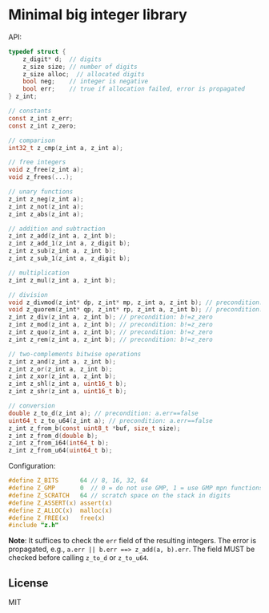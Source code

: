Minimal big integer library
===========================

API:

~~~ c
typedef struct {
    z_digit* d;  // digits
    z_size size; // number of digits
    z_size alloc;  // allocated digits
    bool neg;    // integer is negative
    bool err;    // true if allocation failed, error is propagated
} z_int;

// constants
const z_int z_err;
const z_int z_zero;

// comparison
int32_t z_cmp(z_int a, z_int a);

// free integers
void z_free(z_int a);
void z_frees(...);

// unary functions
z_int z_neg(z_int a);
z_int z_not(z_int a);
z_int z_abs(z_int a);

// addition and subtraction
z_int z_add(z_int a, z_int b);
z_int z_add_1(z_int a, z_digit b);
z_int z_sub(z_int a, z_int b);
z_int z_sub_1(z_int a, z_digit b);

// multiplication
z_int z_mul(z_int a, z_int b);

// division
void z_divmod(z_int* dp, z_int* mp, z_int a, z_int b); // precondition: b!=z_zero
void z_quorem(z_int* qp, z_int* rp, z_int a, z_int b); // precondition: b!=z_zero
z_int z_div(z_int a, z_int b); // precondition: b!=z_zero
z_int z_mod(z_int a, z_int b); // precondition: b!=z_zero
z_int z_quo(z_int a, z_int b); // precondition: b!=z_zero
z_int z_rem(z_int a, z_int b); // precondition: b!=z_zero

// two-complements bitwise operations
z_int z_and(z_int a, z_int b);
z_int z_or(z_int a, z_int b);
z_int z_xor(z_int a, z_int b);
z_int z_shl(z_int a, uint16_t b);
z_int z_shr(z_int a, uint16_t b);

// conversion
double z_to_d(z_int a); // precondition: a.err==false
uint64_t z_to_u64(z_int a); // precondition: a.err==false
z_int z_from_b(const uint8_t *buf, size_t size);
z_int z_from_d(double b);
z_int z_from_i64(int64_t b);
z_int z_from_u64(uint64_t b);
~~~

Configuration:

~~~ c
#define Z_BITS      64 // 8, 16, 32, 64
#define Z_GMP       0  // 0 = do not use GMP, 1 = use GMP mpn functions
#define Z_SCRATCH   64 // scratch space on the stack in digits
#define Z_ASSERT(x) assert(x)
#define Z_ALLOC(x)  malloc(x)
#define Z_FREE(x)   free(x)
#include "z.h"
~~~

**Note**: It suffices to check the `err` field of the resulting integers.
The error is propagated, e.g., `a.err || b.err ==> z_add(a, b).err`.
The field MUST be checked before calling `z_to_d` or `z_to_u64`.

License
-------

MIT
